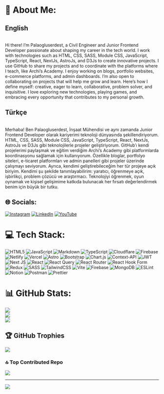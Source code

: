 # 💫 About Me:
## English
<br>
 Hi there! I’m Palaogluserdest, a Civil Engineer and Junior Frontend Developer passionate about shaping my career in the tech world. I work with technologies such as HTML, CSS, SASS, Module CSS, JavaScript, TypeScript, React, NextJs, AstroJs, and D3Js to create innovative projects.
I use GitHub to share my projects and to coordinate with the platforms where I teach, like Archi’s Academy. I enjoy working on blogs, portfolio websites, e-commerce platforms, and admin dashboards. I’m also open to collaborating on projects that will help me grow and learn.
Here’s how I define myself: creative, eager to learn, collaborative, problem solver, and inquisitive. I love exploring new technologies, playing games, and embracing every opportunity that contributes to my personal growth.
  
## Türkçe
<br>
  Merhaba! Ben Palaogluserdest, İnşaat Mühendisi ve aynı zamanda Junior Frontend Developer olarak kariyerimi teknoloji dünyasında şekillendiriyorum. HTML, CSS, SASS, Module CSS, JavaScript, TypeScript, React, NextJs, AstroJs ve D3Js gibi teknolojilerle projeler geliştiriyorum.
GitHub’ı kendi projelerimi paylaşmak ve eğitim verdiğim Archi’s Academy gibi platformlarda koordinasyonu sağlamak için kullanıyorum. Özellikle bloglar, portfolyo siteleri, e-ticaret platformları ve admin panelleri gibi projeler üzerinde çalışmayı seviyorum. Ayrıca, kendimi geliştirebileceğim her tür projeye açık biriyim.
Kendimi şu şekilde tanımlayabilirim: yaratıcı, öğrenmeye açık, işbirlikçi, problem çözücü ve araştırmacı. Teknolojiyi öğrenmek, oyun oynamak ve kişisel gelişimime katkıda bulunacak her fırsatı değerlendirmek benim için büyük bir tutku.

## 🌐 Socials:
[![Instagram](https://img.shields.io/badge/Instagram-%23E4405F.svg?logo=Instagram&logoColor=white)](https://instagram.com/palaogluserdest) [![LinkedIn](https://img.shields.io/badge/LinkedIn-%230077B5.svg?logo=linkedin&logoColor=white)](https://linkedin.com/in/serdest-palaoğlu-74480a211) [![YouTube](https://img.shields.io/badge/YouTube-%23FF0000.svg?logo=YouTube&logoColor=white)](https://youtube.com/@UCPbcMIa7LcdGOo9AGMluAxQ) 

# 💻 Tech Stack:
![HTML5](https://img.shields.io/badge/html5-%23E34F26.svg?style=for-the-badge&logo=html5&logoColor=white) ![JavaScript](https://img.shields.io/badge/javascript-%23323330.svg?style=for-the-badge&logo=javascript&logoColor=%23F7DF1E) ![Markdown](https://img.shields.io/badge/markdown-%23000000.svg?style=for-the-badge&logo=markdown&logoColor=white) ![TypeScript](https://img.shields.io/badge/typescript-%23007ACC.svg?style=for-the-badge&logo=typescript&logoColor=white) ![Cloudflare](https://img.shields.io/badge/Cloudflare-F38020?style=for-the-badge&logo=Cloudflare&logoColor=white) ![Firebase](https://img.shields.io/badge/firebase-%23039BE5.svg?style=for-the-badge&logo=firebase) ![Netlify](https://img.shields.io/badge/netlify-%23000000.svg?style=for-the-badge&logo=netlify&logoColor=#00C7B7) ![Vercel](https://img.shields.io/badge/vercel-%23000000.svg?style=for-the-badge&logo=vercel&logoColor=white) ![Astro](https://img.shields.io/badge/astro-%232C2052.svg?style=for-the-badge&logo=astro&logoColor=white) ![Bootstrap](https://img.shields.io/badge/bootstrap-%238511FA.svg?style=for-the-badge&logo=bootstrap&logoColor=white) ![Chart.js](https://img.shields.io/badge/chart.js-F5788D.svg?style=for-the-badge&logo=chart.js&logoColor=white) ![Context-API](https://img.shields.io/badge/Context--Api-000000?style=for-the-badge&logo=react) ![JWT](https://img.shields.io/badge/JWT-black?style=for-the-badge&logo=JSON%20web%20tokens) ![Next JS](https://img.shields.io/badge/Next-black?style=for-the-badge&logo=next.js&logoColor=white) ![React](https://img.shields.io/badge/react-%2320232a.svg?style=for-the-badge&logo=react&logoColor=%2361DAFB) ![React Query](https://img.shields.io/badge/-React%20Query-FF4154?style=for-the-badge&logo=react%20query&logoColor=white) ![React Router](https://img.shields.io/badge/React_Router-CA4245?style=for-the-badge&logo=react-router&logoColor=white) ![React Hook Form](https://img.shields.io/badge/React%20Hook%20Form-%23EC5990.svg?style=for-the-badge&logo=reacthookform&logoColor=white) ![Redux](https://img.shields.io/badge/redux-%23593d88.svg?style=for-the-badge&logo=redux&logoColor=white) ![SASS](https://img.shields.io/badge/SASS-hotpink.svg?style=for-the-badge&logo=SASS&logoColor=white) ![TailwindCSS](https://img.shields.io/badge/tailwindcss-%2338B2AC.svg?style=for-the-badge&logo=tailwind-css&logoColor=white) ![Vite](https://img.shields.io/badge/vite-%23646CFF.svg?style=for-the-badge&logo=vite&logoColor=white) ![Firebase](https://img.shields.io/badge/firebase-a08021?style=for-the-badge&logo=firebase&logoColor=ffcd34) ![MongoDB](https://img.shields.io/badge/MongoDB-%234ea94b.svg?style=for-the-badge&logo=mongodb&logoColor=white) ![ESLint](https://img.shields.io/badge/ESLint-4B3263?style=for-the-badge&logo=eslint&logoColor=white) ![Notion](https://img.shields.io/badge/Notion-%23000000.svg?style=for-the-badge&logo=notion&logoColor=white) ![Postman](https://img.shields.io/badge/Postman-FF6C37?style=for-the-badge&logo=postman&logoColor=white) ![Prettier](https://img.shields.io/badge/prettier-%23F7B93E.svg?style=for-the-badge&logo=prettier&logoColor=black)

# 📊 GitHub Stats:
![](https://github-readme-stats.vercel.app/api?username=palaogluserdest&theme=dark&hide_border=false&include_all_commits=true&count_private=true)<br/>
![](https://github-readme-streak-stats.herokuapp.com/?user=palaogluserdest&theme=dark&hide_border=false)<br/>
![](https://github-readme-stats.vercel.app/api/top-langs/?username=palaogluserdest&theme=dark&hide_border=false&include_all_commits=true&count_private=true&layout=compact)

## 🏆 GitHub Trophies
![](https://github-profile-trophy.vercel.app/?username=palaogluserdest&theme=radical&no-frame=false&no-bg=false&margin-w=4)

### 🔝 Top Contributed Repo
![](https://github-contributor-stats.vercel.app/api?username=palaogluserdest&limit=5&theme=dark&combine_all_yearly_contributions=true)

---
[![](https://visitcount.itsvg.in/api?id=palaogluserdest&icon=0&color=0)](https://visitcount.itsvg.in)

<!-- Proudly created with GPRM ( https://gprm.itsvg.in ) -->
